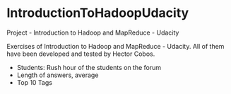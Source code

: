 # IntroductionToHadoopUdacity
Project - Introduction to Hadoop and MapReduce - Udacity

Exercises of Introduction to Hadoop and MapReduce - Udacity. All of them have been developed and tested by Hector Cobos.

- Students: Rush hour of the students on the forum
- Length of answers, average
- Top 10 Tags
